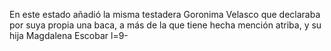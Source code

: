 En este estado añadió la misma testadera Goronima Velasco que declaraba por suya propia una baca, a más de la que tiene hecha mención atriba, y su hija Magdalena Escobar l=9-